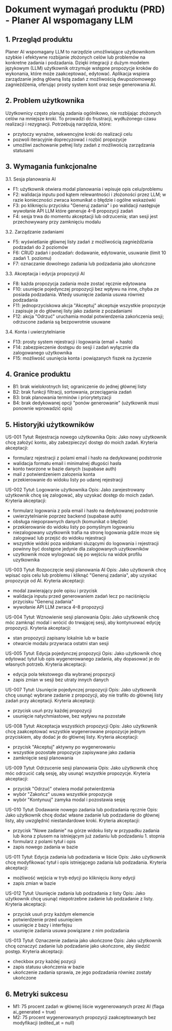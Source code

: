 # Dokument wymagań produktu (PRD) - Planer AI wspomagany LLM

## 1. Przegląd produktu

Planer AI wspomagany LLM to narzędzie umożliwiające użytkownikom szybkie i efektywne rozbijanie złożonych celów lub problemów na konkretne zadania i podzadania. Dzięki integracji z dużym modelem językowym (LLM) użytkownik otrzymuje wstępne propozycje kroków do wykonania, które może zaakceptować, edytować. Aplikacja wspiera zarządzanie jedną główną listą zadań z możliwością dwupoziomowego zagnieżdżenia, oferując prosty system kont oraz sesje generowania AI.

## 2. Problem użytkownika

Użytkownicy często planują zadania ogólnikowo, nie rozbijając złożonych celów na mniejsze kroki. To prowadzi do frustracji, wydłużonego czasu realizacji i rezygnacji. Potrzebują narzędzia, które:

* przytoczy wyraźne, sekwencyjne kroki do realizacji celu
* pozwoli iteracyjnie doprecyzować i rozbić propozycje
* umożliwi zachowanie pełnej listy zadań z możliwością zarządzania statusami

## 3. Wymagania funkcjonalne

3.1. Sesja planowania AI

* F1: użytkownik otwiera modal planowania i wpisuje opis celu/problemu
* F2: walidacja inputu pod kątem relewantności i złożoności przez LLM; w razie konieczności zwraca komunikat o błędzie i ogólne wskazówki
* F3: po kliknięciu przycisku "Generuj zadania" i po walidacji następuje wywołanie API LLM które generuje 4–8 propozycji zadań
* F4: sesja trwa do momentu akceptacji lub odrzucenia; stan sesji jest przechowywany przy zamknięciu modalu

3.2. Zarządzanie zadaniami

* F5: wyświetlanie głównej listy zadań z możliwością zagnieżdżania podzadań do 2 poziomów
* F6: CRUD zadań i podzadań: dodawanie, edytowanie, usuwanie (limit 10 zadań 1. poziomu)
* F7: oznaczanie dowolnego zadania lub podzadania jako ukończone

3.3. Akceptacja i edycja propozycji AI

* F8: każda propozycja zadania może zostać ręcznie edytowana
* F10: usunięcie pojedynczej propozycji bez wpływu na inne, chyba ze posiada podzadania. Wtedy usunięcie zadania usuwa równiez podzadania
* F11: jednoprzyciskowa akcja "Akceptuj" akceptuje wszystkie propozycje i zapisuje je do głównej listy jako zadanie z pozadaniami
* F12: akcja "Odrzuć" uruchamia modal potwierdzenia zakończenia sesji; odrzucone zadania są bezpowrotnie usuwane

3.4. Konta i uwierzytelnianie

* F13: prosty system rejestracji i logowania (email + hasło)
* F14: zabezpieczenie dostępu do sesji i zadań wyłącznie dla zalogowanego użytkownika
* F15: możliwość usunięcia konta i powiązanych fiszek na życzenie

## 4. Granice produktu

* B1: brak wielokrotnych list; ograniczenie do jednej głównej listy
* B2: brak funkcji filtracji, sortowania, przeciągania zadań
* B3: brak planowania terminów i priorytetyzacji
* B4: brak dedykowanej opcji "ponów generowanie" (użytkownik musi ponownie wprowadzić opis)

## 5. Historyjki użytkowników

US-001  Tytuł: Rejestracja nowego użytkownika
Opis: Jako nowy użytkownik chcę założyć konto, aby zabezpieczyć dostęp do moich zadań.
Kryteria akceptacji:

* formularz rejestracji z polami email i hasło na dedykowanej podstronie
* walidacja formatu email i minimalnej długości hasła
* konto tworzone w bazie danych (supabase auth)
* mail z potwierdzeniem zalozenia konta
* przekierowanie do widoku listy po udanej rejestracji

US-002  Tytuł: Logowanie użytkownika
Opis: Jako zarejestrowany użytkownik chcę się zalogować, aby uzyskać dostęp do moich zadań.
Kryteria akceptacji:

* formularz logowania z pola email i hasło na dedykowanej podstronie
* uwierzytelnianie poprzez backend (supabase auth)
* obsługa niepoprawnych danych (komunikat o błędzie)
* przekierowanie do widoku listy po pomyślnym logowaniu 
* niezalogowany uzytkownik trafia na stronę logowania gdzie moze się zalogować lub przejść do widoku rejestracji
* wszystkie widoki poza widokami sluzącymi do logowania i rejestracji powinny być dostępne jedynie dla zalogowanych uzytkowników
* uzytkownik moze wylogować się po wejściu na widok profilu uzytkownika

US-003  Tytuł: Rozpoczęcie sesji planowania AI
Opis: Jako użytkownik chcę wpisać opis celu lub problemu i kliknąć "Generuj zadania", aby uzyskać propozycje od AI.
Kryteria akceptacji:

* modal zawierający pole opisu i przycisk
* walidacja inputu przed generowaniem zadań lecz po naciśnięciu przycisku "Generuj zadania" 
* wywołanie API LLM zwraca 4–8 propozycji

US-004  Tytuł: Wznowienie sesji planowania
Opis: Jako użytkownik chcę móc zamknąć modal i wrócić do trwającej sesji, aby kontynuować edycję propozycji.
Kryteria akceptacji:

* stan propozycji zapisany lokalnie lub w bazie
* otwarcie modalu przywraca ostatni stan sesji

US-005  Tytuł: Edycja pojedynczej propozycji
Opis: Jako użytkownik chcę edytować tytuł lub opis wygenerowanego zadania, aby dopasować je do własnych potrzeb.
Kryteria akceptacji:

* edycja pola tekstowego dla wybranej propozycji
* zapis zmian w sesji bez utraty innych danych

US-007  Tytuł: Usunięcie pojedynczej propozycji
Opis: Jako użytkownik chcę usunąć wybrane zadanie z propozycji, aby nie trafiło do głównej listy zadań przy akceptacji.
Kryteria akceptacji:

* przycisk usuń przy każdej propozycji
* usunięcie natychmiastowe, bez wpływu na pozostałe

US-008  Tytuł: Akceptacja wszystkich propozycji
Opis: Jako użytkownik chcę zaakceptować wszystkie wygenerowane propozycje jednym przyciskiem, aby dodać je do głównej listy.
Kryteria akceptacji:

* przycisk "Akceptuj" aktywny po wygenerowaniu
* wszystkie pozostałe propozycje zapisywane jako zadania
* zamknięcie sesji planowania

US-009  Tytuł: Odrzucenie sesji planowania
Opis: Jako użytkownik chcę móc odrzucić całą sesję, aby usunąć wszystkie propozycje.
Kryteria akceptacji:

* przycisk "Odrzuć" otwiera modal potwierdzenia
* wybór "Zakończ" usuwa wszystkie propozycje
* wybór "Kontynuuj" zamyka modal i pozostawia sesję

US-010  Tytuł: Dodawanie nowego zadania lub podzadania ręcznie
Opis: Jako użytkownik chcę dodać własne zadanie lub podzadanie do głównej listy, aby uwzględnić niestandardowe kroki.
Kryteria akceptacji:

* przycisk "Nowe zadanie" na górze widoku listy w przypadku zadania lub ikona z plusem na istniejącym już zadaniu lub podzadaniu 1. stopnia
* formularz z polami tytuł i opis
* zapis nowego zadania w bazie

US-011  Tytuł: Edycja zadania lub podzadania w liście
Opis: Jako użytkownik chcę modyfikować tytuł i opis istniejącego zadania lub podzadania.
Kryteria akceptacji:

* możliwość wejścia w tryb edycji po kliknięciu ikony edycji
* zapis zmian w bazie

US-012  Tytuł: Usunięcie zadania lub podzadania z listy
Opis: Jako użytkownik chcę usunąć niepotrzebne zadanie lub podzadanie z listy.
Kryteria akceptacji:

* przycisk usuń przy każdym elemencie
* potwierdzenie przed usunięciem
* usunięcie z bazy i interfejsu
* usunięcie zadania usuwa powiązane z nim podzadania

US-013  Tytuł: Oznaczenie zadania jako ukończone
Opis: Jako użytkownik chcę oznaczyć zadanie lub podzadanie jako ukończone, aby śledzić postęp.
Kryteria akceptacji:

* checkbox przy każdej pozycji
* zapis statusu ukończenia w bazie
* ukończenie zadania sprawia, ze jego podzadania równiez zostały ukończone

## 6. Metryki sukcesu

* M1: 75 procent zadań w głównej liście wygenerowanych przez AI (flaga ai\_generated = true)
* M2: 75 procent wygenerowanych propozycji zaakceptowanych bez modyfikacji (edited\_at = null)

